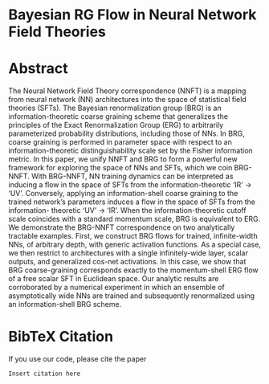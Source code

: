 # Bayesian RG Flow in Neural Network Field Theories

# Abstract
The Neural Network Field Theory correspondence (NNFT) is a mapping from neural network (NN)
architectures into the space of statistical field theories (SFTs). The Bayesian renormalization group
(BRG) is an information-theoretic coarse graining scheme that generalizes the principles of the Exact
Renormalization Group (ERG) to arbitrarily parameterized probability distributions, including those of
NNs. In BRG, coarse graining is performed in parameter space with respect to an information-theoretic
distinguishability scale set by the Fisher information metric. In this paper, we unify NNFT and BRG
to form a powerful new framework for exploring the space of NNs and SFTs, which we coin BRG-
NNFT. With BRG-NNFT, NN training dynamics can be interpreted as inducing a flow in the space
of SFTs from the information-theoretic ‘IR’ → ‘UV’. Conversely, applying an information-shell coarse
graining to the trained network’s parameters induces a flow in the space of SFTs from the information-
theoretic ‘UV’ → ‘IR’. When the information-theoretic cutoff scale coincides with a standard momentum
scale, BRG is equivalent to ERG. We demonstrate the BRG-NNFT correspondence on two analytically
tractable examples. First, we construct BRG flows for trained, infinite-width NNs, of arbitrary depth,
with generic activation functions. As a special case, we then restrict to architectures with a single
infinitely-wide layer, scalar outputs, and generalized cos-net activations. In this case, we show that
BRG coarse-graining corresponds exactly to the momentum-shell ERG flow of a free scalar SFT in
Euclidean space. Our analytic results are corroborated by a numerical experiment in which an ensemble
of asymptotically wide NNs are trained and subsequently renormalized using an information-shell BRG
scheme.

# BibTeX Citation
If you use our code, please cite the paper
```
Insert citation here
```
